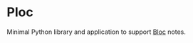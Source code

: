 # Ploc
Minimal Python library and application to support [Bloc](https://github.com/jfveronelli/bloc) notes.
